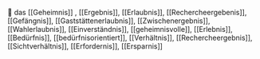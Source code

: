 🔵 das [[Geheimnis]]
, [[Ergebnis]], [[Erlaubnis]], [[Rechercheergebenis]], [[Gefängnis]], [[Gaststättenerlaubnis]], [[Zwischenergebnis]], [[Wahlerlaubnis]], [[Einverständnis]], [[geheimnisvolle]], [[Erlebnis]], [[Bedürfnis]], [[bedürfnisorientiert]], [[Verhältnis]], [[Rechercheergebnis]], [[Sichtverhältnis]], [[Erfordernis]], [[Ersparnis]]